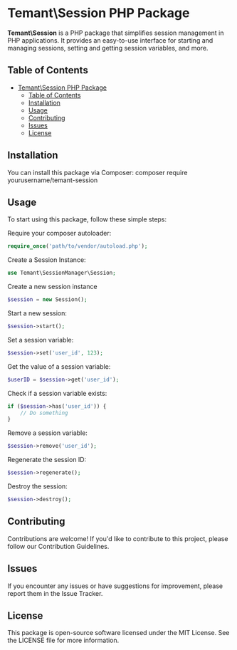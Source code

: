 # Temant\Session PHP Package

**Temant\Session** is a PHP package that simplifies session management in PHP applications. It provides an easy-to-use interface for starting and managing sessions, setting and getting session variables, and more.

## Table of Contents

- [Temant\\Session PHP Package](#temantsession-php-package)
  - [Table of Contents](#table-of-contents)
  - [Installation](#installation)
  - [Usage](#usage)
  - [Contributing](#contributing)
  - [Issues](#issues)
  - [License](#license)

## Installation

You can install this package via Composer:
composer require yourusername/temant-session

## Usage
To start using this package, follow these simple steps:

Require your composer autoloader:
```php
require_once('path/to/vendor/autoload.php');
```

Create a Session Instance:
```php
use Temant\SessionManager\Session;
```

Create a new session instance
```php
$session = new Session();
```

Start a new session:
```php
$session->start();
```

Set a session variable:
```php
$session->set('user_id', 123);
```

Get the value of a session variable:
```php
$userID = $session->get('user_id');
```

Check if a session variable exists:
```php
if ($session->has('user_id')) {
    // Do something
}
```

Remove a session variable:
```php
$session->remove('user_id');
```

Regenerate the session ID:
```php
$session->regenerate();
```

Destroy the session:
```php
$session->destroy();
```

## Contributing
Contributions are welcome! If you'd like to contribute to this project, please follow our Contribution Guidelines.

## Issues
If you encounter any issues or have suggestions for improvement, please report them in the Issue Tracker.

## License
This package is open-source software licensed under the MIT License. See the LICENSE file for more information.